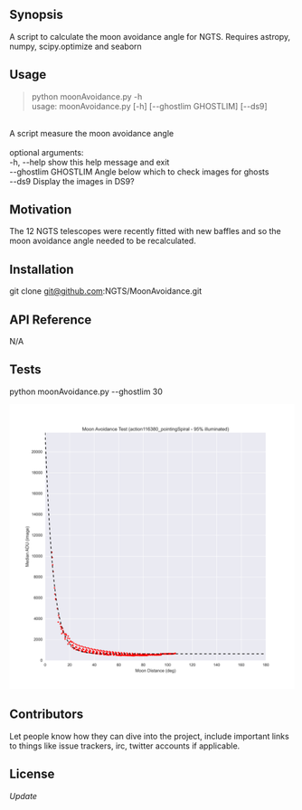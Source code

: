 ## Synopsis

A script to calculate the moon avoidance angle for NGTS. Requires astropy, numpy, scipy.optimize and seaborn

## Usage

> python moonAvoidance.py -h <br/>
usage: moonAvoidance.py [-h] [--ghostlim GHOSTLIM] [--ds9] <br/>
<br/>
A script measure the moon avoidance angle <br/>
<br/>
optional arguments: <br/>
  -h, --help           show this help message and exit <br/>
  --ghostlim GHOSTLIM  Angle below which to check images for ghosts <br/>
  --ds9                Display the images in DS9? <br/>

## Motivation

The 12 NGTS telescopes were recently fitted with new baffles and so the moon avoidance angle needed to be recalculated. 

## Installation

git clone git@github.com:NGTS/MoonAvoidance.git

## API Reference

N/A

## Tests

python moonAvoidance.py --ghostlim 30

![Alt text](MoonAvoidance_action116380_pointingSpiral.png?raw=true "Title")

## Contributors

Let people know how they can dive into the project, include important links to things like issue trackers, irc, twitter accounts if applicable.

## License

_Update_
